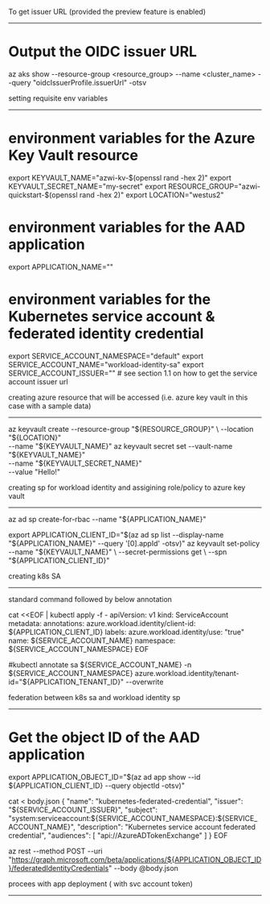 To get issuer URL (provided the preview feature is enabled)
***********************************************************
# Output the OIDC issuer URL
az aks show --resource-group <resource_group> --name <cluster_name> --query "oidcIssuerProfile.issuerUrl" -otsv


setting requisite env variables
********************************
# environment variables for the Azure Key Vault resource
export KEYVAULT_NAME="azwi-kv-$(openssl rand -hex 2)"
export KEYVAULT_SECRET_NAME="my-secret"
export RESOURCE_GROUP="azwi-quickstart-$(openssl rand -hex 2)"
export LOCATION="westus2"

# environment variables for the AAD application
export APPLICATION_NAME="<your application name>"

# environment variables for the Kubernetes service account & federated identity credential
export SERVICE_ACCOUNT_NAMESPACE="default"
export SERVICE_ACCOUNT_NAME="workload-identity-sa"
export SERVICE_ACCOUNT_ISSUER="<your service account issuer url>" # see section 1.1 on how to get the service account issuer url

creating azure resource that will be accessed (i.e. azure key vault in this case with a sample data)
****************************************************************************************************
az keyvault create --resource-group "${RESOURCE_GROUP}" \
   --location "${LOCATION}" \
   --name "${KEYVAULT_NAME}"
az keyvault secret set --vault-name "${KEYVAULT_NAME}" \
   --name "${KEYVAULT_SECRET_NAME}" \
   --value "Hello\!"

creating sp for workload identity and assigining role/policy to azure key vault
*******************************************************************************

az ad sp create-for-rbac --name "${APPLICATION_NAME}"

export APPLICATION_CLIENT_ID="$(az ad sp list --display-name "${APPLICATION_NAME}" --query '[0].appId' -otsv)"
az keyvault set-policy --name "${KEYVAULT_NAME}" \
  --secret-permissions get \
  --spn "${APPLICATION_CLIENT_ID}"

creating k8s SA
****************
standard command followed by below annotation

cat <<EOF | kubectl apply -f -
apiVersion: v1
kind: ServiceAccount
metadata:
  annotations:
    azure.workload.identity/client-id: ${APPLICATION_CLIENT_ID}
  labels:
    azure.workload.identity/use: "true"
  name: ${SERVICE_ACCOUNT_NAME}
  namespace: ${SERVICE_ACCOUNT_NAMESPACE}
EOF

#kubectl annotate sa ${SERVICE_ACCOUNT_NAME} -n ${SERVICE_ACCOUNT_NAMESPACE} azure.workload.identity/tenant-id="${APPLICATION_TENANT_ID}" --overwrite

federation between k8s sa and workload identity sp
**************************************************
# Get the object ID of the AAD application
export APPLICATION_OBJECT_ID="$(az ad app show --id ${APPLICATION_CLIENT_ID} --query objectId -otsv)"

cat <<EOF > body.json
{
  "name": "kubernetes-federated-credential",
  "issuer": "${SERVICE_ACCOUNT_ISSUER}",
  "subject": "system:serviceaccount:${SERVICE_ACCOUNT_NAMESPACE}:${SERVICE_ACCOUNT_NAME}",
  "description": "Kubernetes service account federated credential",
  "audiences": [
    "api://AzureADTokenExchange"
  ]
}
EOF

az rest --method POST --uri "https://graph.microsoft.com/beta/applications/${APPLICATION_OBJECT_ID}/federatedIdentityCredentials" --body @body.json

procees with app deployment ( with svc account token)
******************************************************

